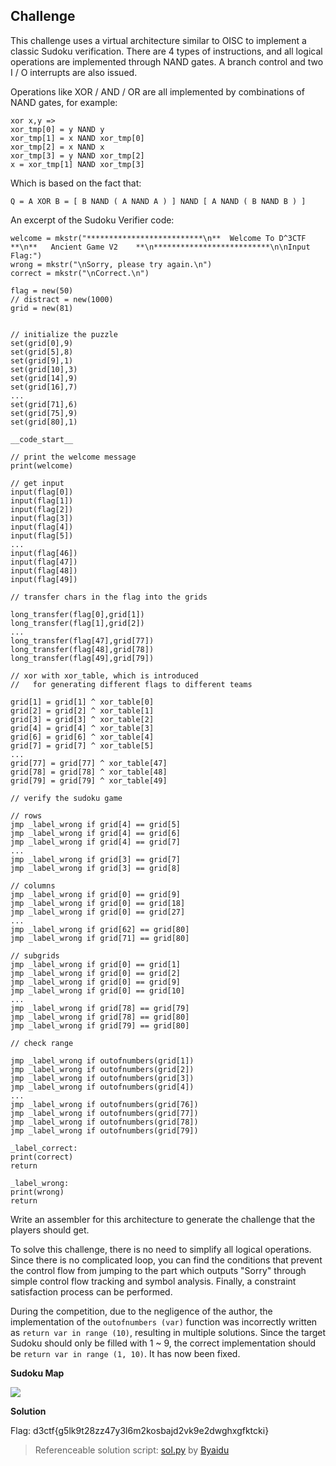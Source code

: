 ## Challenge 

This challenge uses a virtual architecture similar to OISC to implement a classic Sudoku verification. There are 4 types of instructions, and all logical operations are implemented through NAND gates. A branch control and two I / O interrupts are also issued.

Operations like XOR / AND / OR are all implemented by combinations of NAND gates, for example:

```
xor x,y =>
xor_tmp[0] = y NAND y
xor_tmp[1] = x NAND xor_tmp[0]
xor_tmp[2] = x NAND x
xor_tmp[3] = y NAND xor_tmp[2]
x = xor_tmp[1] NAND xor_tmp[3]
```

Which is based on the fact that:

```
Q = A XOR B = [ B NAND ( A NAND A ) ] NAND [ A NAND ( B NAND B ) ]
```

An excerpt of the Sudoku Verifier code:

```
welcome = mkstr("**************************\n**  Welcome To D^3CTF   **\n**   Ancient Game V2    **\n**************************\n\nInput Flag:")
wrong = mkstr("\nSorry, please try again.\n")
correct = mkstr("\nCorrect.\n")

flag = new(50)
// distract = new(1000)
grid = new(81)


// initialize the puzzle
set(grid[0],9)
set(grid[5],8)
set(grid[9],1)
set(grid[10],3)
set(grid[14],9)
set(grid[16],7)
...
set(grid[71],6)
set(grid[75],9)
set(grid[80],1)

__code_start__

// print the welcome message
print(welcome)

// get input
input(flag[0])
input(flag[1])
input(flag[2])
input(flag[3])
input(flag[4])
input(flag[5])
...
input(flag[46])
input(flag[47])
input(flag[48])
input(flag[49])

// transfer chars in the flag into the grids

long_transfer(flag[0],grid[1])
long_transfer(flag[1],grid[2])
...
long_transfer(flag[47],grid[77])
long_transfer(flag[48],grid[78])
long_transfer(flag[49],grid[79])

// xor with xor_table, which is introduced 
//   for generating different flags to different teams

grid[1] = grid[1] ^ xor_table[0]
grid[2] = grid[2] ^ xor_table[1]
grid[3] = grid[3] ^ xor_table[2]
grid[4] = grid[4] ^ xor_table[3]
grid[6] = grid[6] ^ xor_table[4]
grid[7] = grid[7] ^ xor_table[5]
...
grid[77] = grid[77] ^ xor_table[47]
grid[78] = grid[78] ^ xor_table[48]
grid[79] = grid[79] ^ xor_table[49]

// verify the sudoku game

// rows
jmp _label_wrong if grid[4] == grid[5]
jmp _label_wrong if grid[4] == grid[6]
jmp _label_wrong if grid[4] == grid[7]
...
jmp _label_wrong if grid[3] == grid[7]
jmp _label_wrong if grid[3] == grid[8]

// columns
jmp _label_wrong if grid[0] == grid[9]
jmp _label_wrong if grid[0] == grid[18]
jmp _label_wrong if grid[0] == grid[27]
...
jmp _label_wrong if grid[62] == grid[80]
jmp _label_wrong if grid[71] == grid[80]

// subgrids
jmp _label_wrong if grid[0] == grid[1]
jmp _label_wrong if grid[0] == grid[2]
jmp _label_wrong if grid[0] == grid[9]
jmp _label_wrong if grid[0] == grid[10]
...
jmp _label_wrong if grid[78] == grid[79]
jmp _label_wrong if grid[78] == grid[80]
jmp _label_wrong if grid[79] == grid[80]

// check range

jmp _label_wrong if outofnumbers(grid[1])
jmp _label_wrong if outofnumbers(grid[2])
jmp _label_wrong if outofnumbers(grid[3])
jmp _label_wrong if outofnumbers(grid[4])
...
jmp _label_wrong if outofnumbers(grid[76])
jmp _label_wrong if outofnumbers(grid[77])
jmp _label_wrong if outofnumbers(grid[78])
jmp _label_wrong if outofnumbers(grid[79])

_label_correct:
print(correct)
return

_label_wrong:
print(wrong)
return
```

Write an assembler for this architecture to generate the challenge that the players should get.

To solve this challenge, there is no need to simplify all logical operations. Since there is no complicated loop, you can find the conditions that prevent the control flow from jumping to the part which outputs "Sorry" through simple control flow tracking and symbol analysis. Finally, a constraint satisfaction process can be performed.

During the competition, due to the negligence of the author, the implementation of the `outofnumbers (var)` function was incorrectly written as `return var in range (10)`, resulting in multiple solutions. Since the target Sudoku should only be filled with 1 ~ 9, the correct implementation should be `return var in range (1, 10)`. It has now been fixed.

**Sudoku Map**

![](https://i.imgur.com/PrzmyEu.png)

**Solution**

Flag: d3ctf{g5lk9t28zz47y3l6m2kosbajd2vk9e2dwghxgfktcki}

> Referenceable solution script: [sol.py](https://github.com/0h2o/D3CTF_Rev/blob/master/AncientGameV2/sol.py) by [Byaidu](https://github.com/byaidu)

